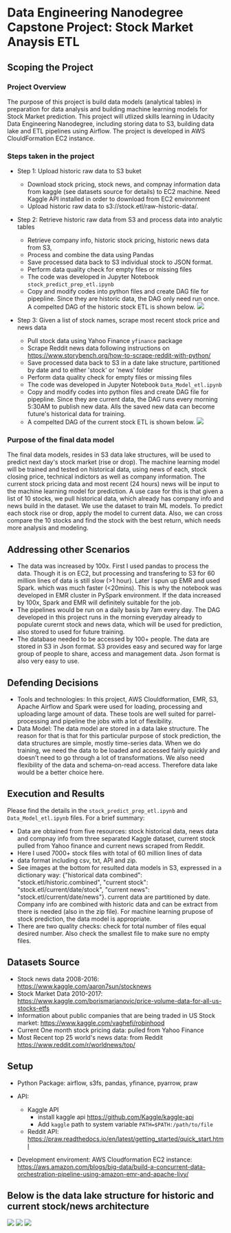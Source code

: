 # Data Engineering Nanodegree Capstone Project: Stock Market Anaysis ETL
## Scoping the Project
### Project Overview
The purpose of this project is build data models (analytical tables) in preparation for data analysis and building machine learning models for Stock Market prediction. This project will utlized skills learning in Udacity Data Engineering Nanodegree, including storing data to S3, building data lake and ETL pipelines using Airflow. The project is developed in AWS ClouldFormation EC2 instance. 

### Steps taken in the project
* Step 1: Upload historic raw data to S3 buket
    * Download stock pricing, stock news, and compnay information data from kaggle (see datasets source for details) to EC2 machine. Need Kaggle API installed in order to download from EC2 environment
   * Upload historic raw data to s3://stock.etl/raw-historic-data/.

* Step 2: Retrieve historic raw data from S3 and process data into analytic tables 
     * Retrieve company info, historic stock pricing, historic news data from S3, 
     * Process and combine the data using Pandas
     * Save processed data back to S3 individual stock to JSON format. 
     * Perform data quality check for empty files or missing files
     * The code was developed in Jupyter Notebook `stock_predict_prep_etl.ipynb`
     * Copy and modify codes into python files and create DAG file for pipepline. Since they are historic data, the DAG only need run once. A compelted DAG of the historic stock ETL is shown below. 
     ![](img/stock_historic_etl_dag.PNG)
 
 * Step 3: Given a list of stock names, scrape most recent stock price and news data
    * Pull stock data using Yahoo Finance `yfinance` package
    * Scrape Reddit news data following instructions on https://www.storybench.org/how-to-scrape-reddit-with-python/
    * Save processed data back to S3 in a date lake structure, partitioned by date and to either 'stock' or 'news' folder
    * Perform data quality check for empty files or missing files 
    * The code was developed in Jupyter Notebook `Data_Model_etl.ipynb`
    * Copy and modify codes into python files and create DAG file for pipepline. Since they are current data, the DAG runs every morning 5:30AM to publish new data. Alls the saved new data can become future's historical data for training.
    * A compelted DAG of the current stock ETL is shown below. 
     ![](img/stock_current_etl_dag.PNG)

### Purpose of the final data model
The final data models, resides in S3 data lake structures, will be used to predict next day's stock market (rise or drop). The machine learning model will be trained and tested on historical data, using news of each, stock closing price, technical indictors as well as company information. The current stock pricing data and most recent (24 hours) news will be input to the machine learning model for prediction. A use case for this is that given a list of 10 stocks, we pull historical data, which already has company info and news build in the dataset. We use the dataset to train ML models. To predict each stock rise or drop, apply the model to current data. Also, we can cross compare the 10 stocks and find the stock with the best return, which needs more analysis and modeling.   


## Addressing other Scenarios
* The data was increased by 100x. First I used pandas to process the data. Though it is on EC2, but processing and transfering to S3 for 
60 million lines of data is still slow (>1 hour). Later I spun up EMR and used Spark. which was much faster (<20mins). This is why the notebook was developed in EMR cluster in PySpark environment. If the data increased by 100x, Spark and EMR will definitely suitable for the job.
* The pipelines would be run on a daily basis by 7am every day. The DAG developed in this project runs in the morning everyday already to populate curernt stock and news data, which will be used for prediction, also stored to used for future training.
* The database needed to be accessed by 100+ people. The data are stored in S3 in Json format. S3 provides easy and secured way for large group of people to share, access and management data. Json format is also very easy to use. 

## Defending Decisions
* Tools and technologies: In this project, AWS Clouldformation, EMR, S3, Apache Airflow and Spark were used for loading, processing and uploading large amount of data. These tools are well suited for parrel-processing and pipeline the jobs with a lot of flexibility. 
* Data Model: The data model are stored in a data lake structure. The reason for that is that for this particular purpose of stock prediction, the data structures are simple, mostly time-series data. When we do training, we need the data to be loaded and accessed fairly quickly and doesn't need to go through a lot of transformations. We also need flexibility of the data and schema-on-read access. Therefore data lake would be a better choice here. 

## Execution and Results
Please find the details in the `stock_predict_prep_etl.ipynb` and `Data_Model_etl.ipynb` files. For a brief summary:
- Data are obtained from five resources: stock historical data, news data and compnay info from three separated Kaggle dataset, current stock pulled from Yahoo finance and current news scraped from Reddit. 
- Here I used 7000+ stock files with total of 60 million lines of data
- data format including csv, txt, API and zip. 
- See images at the bottom for resulted data models in S3, expressed in a dictionary way: {"historical data combined": "stock.etl/historic.combined", "current stock": "stock.etl/current/date/stock",  "current news": "stock.etl/current/date/news"}. current data are partitioned by date. Company info are combined with historic data and can be extract from there is needed (also in the zip file). For machine learning prupose of stock prediction, the data model is appropriate.
- There are two quality checks: check for total number of files equal desired number. Also check the smallest file to make sure no empty files.

## Datasets Source
- Stock news data 2008-2016: https://www.kaggle.com/aaron7sun/stocknews
- Stock Market Data 2010-2017: https://www.kaggle.com/borismarjanovic/price-volume-data-for-all-us-stocks-etfs
- Information about public companies that are being traded in US Stock market: https://www.kaggle.com/vaghefi/robinhood
- Current One month stock pricing data: pulled from Yahoo Finance
- Most Recent top 25 world's news data: from Reddit https://www.reddit.com/r/worldnews/top/

## Setup
- Python Package: airflow, s3fs, pandas, yfinance, pyarrow, praw
- API: 
   * Kaggle API 
      - install kaggle api https://github.com/Kaggle/kaggle-api
      - Add `kaggle` path to system variable `PATH=$PATH:/path/to/file`
   * Reddit API: https://praw.readthedocs.io/en/latest/getting_started/quick_start.html

 - Development enviroment: AWS Cloudformation EC2 instance: https://aws.amazon.com/blogs/big-data/build-a-concurrent-data-orchestration-pipeline-using-amazon-emr-and-apache-livy/
   
## Below is the data lake structure for historic and current stock/news architecture
![](img/historic_combined.PNG) 
![](img/current_stock.PNG) 
![](img/current_news.PNG) 
